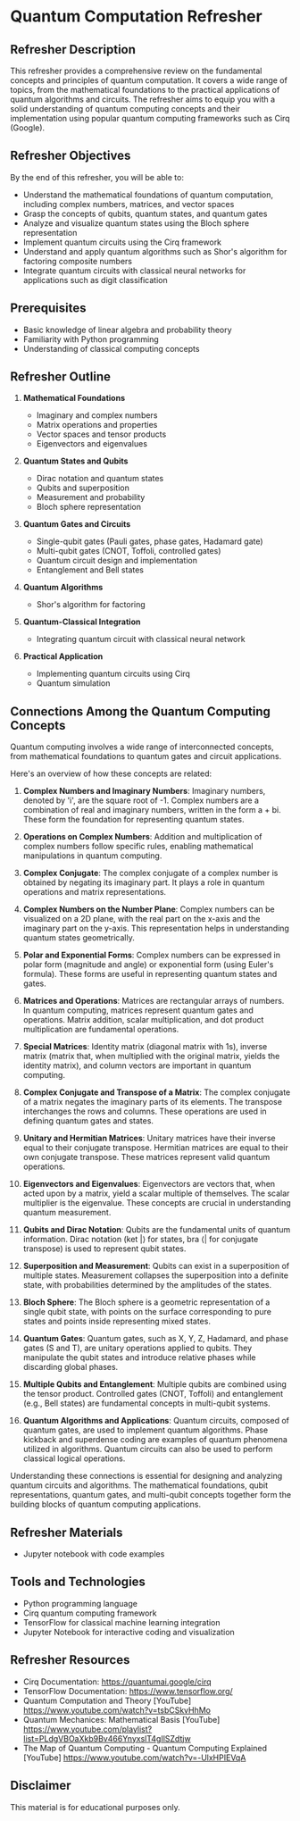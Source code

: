 # Quantum Computation Refresher

## Refresher Description
This refresher provides a comprehensive review on the fundamental concepts and principles of quantum computation. It covers a wide range of topics, from the mathematical foundations to the practical applications of quantum algorithms and circuits. The refresher aims to equip you with a solid understanding of quantum computing concepts and their implementation using popular quantum computing frameworks such as Cirq (Google).

## Refresher Objectives
By the end of this refresher, you will be able to:
- Understand the mathematical foundations of quantum computation, including complex numbers, matrices, and vector spaces
- Grasp the concepts of qubits, quantum states, and quantum gates
- Analyze and visualize quantum states using the Bloch sphere representation
- Implement quantum circuits using the Cirq framework
- Understand and apply quantum algorithms such as Shor's algorithm for factoring composite numbers
- Integrate quantum circuits with classical neural networks for applications such as digit classification

## Prerequisites
- Basic knowledge of linear algebra and probability theory
- Familiarity with Python programming
- Understanding of classical computing concepts

## Refresher Outline
1. **Mathematical Foundations**
   - Imaginary and complex numbers
   - Matrix operations and properties
   - Vector spaces and tensor products
   - Eigenvectors and eigenvalues

2. **Quantum States and Qubits**
   - Dirac notation and quantum states
   - Qubits and superposition
   - Measurement and probability
   - Bloch sphere representation

3. **Quantum Gates and Circuits**
   - Single-qubit gates (Pauli gates, phase gates, Hadamard gate)
   - Multi-qubit gates (CNOT, Toffoli, controlled gates)
   - Quantum circuit design and implementation
   - Entanglement and Bell states

4. **Quantum Algorithms**
   - Shor's algorithm for factoring

5. **Quantum-Classical Integration**
   - Integrating quantum circuit with classical neural network

6. **Practical Application**
   - Implementing quantum circuits using Cirq
   - Quantum simulation

## Connections Among the Quantum Computing Concepts

Quantum computing involves a wide range of interconnected concepts, from mathematical foundations to quantum gates and circuit applications. 

Here's an overview of how these concepts are related:

1. **Complex Numbers and Imaginary Numbers**: Imaginary numbers, denoted by 'i', are the square root of -1. Complex numbers are a combination of real and imaginary numbers, written in the form a + bi. These form the foundation for representing quantum states.

2. **Operations on Complex Numbers**: Addition and multiplication of complex numbers follow specific rules, enabling mathematical manipulations in quantum computing.

3. **Complex Conjugate**: The complex conjugate of a complex number is obtained by negating its imaginary part. It plays a role in quantum operations and matrix representations.

4. **Complex Numbers on the Number Plane**: Complex numbers can be visualized on a 2D plane, with the real part on the x-axis and the imaginary part on the y-axis. This representation helps in understanding quantum states geometrically.

5. **Polar and Exponential Forms**: Complex numbers can be expressed in polar form (magnitude and angle) or exponential form (using Euler's formula). These forms are useful in representing quantum states and gates.

6. **Matrices and Operations**: Matrices are rectangular arrays of numbers. In quantum computing, matrices represent quantum gates and operations. Matrix addition, scalar multiplication, and dot product multiplication are fundamental operations.

7. **Special Matrices**: Identity matrix (diagonal matrix with 1s), inverse matrix (matrix that, when multiplied with the original matrix, yields the identity matrix), and column vectors are important in quantum computing.

8. **Complex Conjugate and Transpose of a Matrix**: The complex conjugate of a matrix negates the imaginary parts of its elements. The transpose interchanges the rows and columns. These operations are used in defining quantum gates and states.

9. **Unitary and Hermitian Matrices**: Unitary matrices have their inverse equal to their conjugate transpose. Hermitian matrices are equal to their own conjugate transpose. These matrices represent valid quantum operations.

10. **Eigenvectors and Eigenvalues**: Eigenvectors are vectors that, when acted upon by a matrix, yield a scalar multiple of themselves. The scalar multiplier is the eigenvalue. These concepts are crucial in understanding quantum measurement.

11. **Qubits and Dirac Notation**: Qubits are the fundamental units of quantum information. Dirac notation (ket |⟩ for states, bra ⟨| for conjugate transpose) is used to represent qubit states.

12. **Superposition and Measurement**: Qubits can exist in a superposition of multiple states. Measurement collapses the superposition into a definite state, with probabilities determined by the amplitudes of the states.

13. **Bloch Sphere**: The Bloch sphere is a geometric representation of a single qubit state, with points on the surface corresponding to pure states and points inside representing mixed states.

14. **Quantum Gates**: Quantum gates, such as X, Y, Z, Hadamard, and phase gates (S and T), are unitary operations applied to qubits. They manipulate the qubit states and introduce relative phases while discarding global phases.

15. **Multiple Qubits and Entanglement**: Multiple qubits are combined using the tensor product. Controlled gates (CNOT, Toffoli) and entanglement (e.g., Bell states) are fundamental concepts in multi-qubit systems.

16. **Quantum Algorithms and Applications**: Quantum circuits, composed of quantum gates, are used to implement quantum algorithms. Phase kickback and superdense coding are examples of quantum phenomena utilized in algorithms. Quantum circuits can also be used to perform classical logical operations.

Understanding these connections is essential for designing and analyzing quantum circuits and algorithms. The mathematical foundations, qubit representations, quantum gates, and multi-qubit concepts together form the building blocks of quantum computing applications.

## Refresher Materials
- Jupyter notebook with code examples

## Tools and Technologies
- Python programming language
- Cirq quantum computing framework
- TensorFlow for classical machine learning integration
- Jupyter Notebook for interactive coding and visualization

## Refresher Resources
- Cirq Documentation: https://quantumai.google/cirq
- TensorFlow Documentation: https://www.tensorflow.org/
- Quantum Computation and Theory [YouTube] https://www.youtube.com/watch?v=tsbCSkvHhMo
- Quantum Mechanices: Mathematical Basis [YouTube] https://www.youtube.com/playlist?list=PLdgVBOaXkb9Bv466YnyxslT4gIlSZdtjw
- The Map of Quantum Computing - Quantum Computing Explained [YouTube] https://www.youtube.com/watch?v=-UlxHPIEVqA

## Disclaimer
This material is for educational purposes only.
